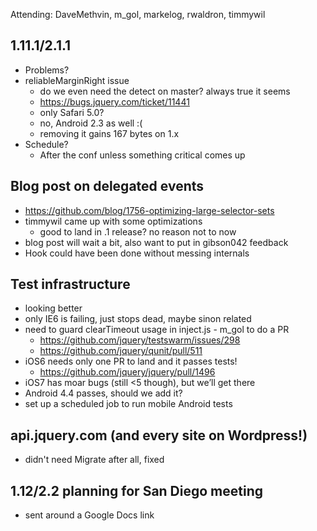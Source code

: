 Attending: DaveMethvin, m_gol, markelog, rwaldron, timmywil

## 1.11.1/2.1.1
* Problems?
* reliableMarginRight issue
  - do we even need the detect on master? always true it seems
  - https://bugs.jquery.com/ticket/11441
  - only Safari 5.0?
  - no, Android 2.3 as well :(
  - removing it gains 167 bytes on 1.x
* Schedule?
  - After the conf unless something critical comes up

## Blog post on delegated events
* https://github.com/blog/1756-optimizing-large-selector-sets
* timmywil came up with some optimizations
  - good to land in .1 release? no reason not to now
* blog post will wait a bit, also want to put in gibson042 feedback
* Hook could have been done without messing internals

## Test infrastructure
* looking better
* only IE6 is failing, just stops dead, maybe sinon related
* need to guard clearTimeout usage in inject.js - m_gol to do a PR
  - https://github.com/jquery/testswarm/issues/298
  - https://github.com/jquery/qunit/pull/511
* iOS6 needs only one PR to land and it passes tests!
  - https://github.com/jquery/jquery/pull/1496
* iOS7 has moar bugs (still <5 though), but we’ll get there
* Android 4.4 passes, should we add it?
* set up a scheduled job to run mobile Android tests

## api.jquery.com (and every site on Wordpress!)
* didn't need Migrate after all, fixed

## 1.12/2.2 planning for San Diego meeting
* sent around a Google Docs link

